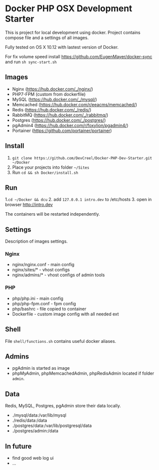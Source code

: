 # Docker PHP OSX Development Starter #

This is project for local development using docker.
Project contains compose file and a settings of all images.

Fully tested on OS X 10.12 with lastest version of Docker.

For fix volume speed install https://github.com/EugenMayer/docker-sync and run `sh sync-start.sh`

## Images ##
- Nginx (https://hub.docker.com/_/nginx/)
- PHP7-FPM (custom from dockerfile)
- MySQL (https://hub.docker.com/_/mysql/)
- Memcached (https://hub.docker.com/r/eeacms/memcached/)
- Redis (https://hub.docker.com/_/redis/)
- RabbitMQ (https://hub.docker.com/_/rabbitmq/)
- Postgres (https://hub.docker.com/_/postgres/)
- pgAdmin4 (https://hub.docker.com/r/foxylion/pgadmin4/)
- Portainer (https://github.com/portainer/portainer)

## Install ##

1. `git clone https://github.com/DevCreel/Docker-PHP-Dev-Starter.git ~/Docker`
2. Place your projects into folder `~/Sites`
3. Run `cd && sh Docker/install.sh`

## Run ##

1.`cd ~/Docker && dcu`
2. add `127.0.0.1 intro.dev` to /etc/hosts
3. open in browser http://intro.dev

The containers will be restarted independently.

## Settings ##

Description of images settings.

### Nginx ###

- nginx/nginx.conf - main config
- nginx/sites/* - vhost configs 
- nginx/admins/* - vhost configs of admin tools
 
 ### PHP ###
 
 - php/php.ini - main config
 - php/php-fpm.conf - fpm config
 - php/bashrc - file copied to container
 - Dockerfile - custom image config with all needed ext

## Shell ##

File `shell/functions.sh` contains useful docker aliases.

## Admins ##

- pgAdmin is started as image
- phpMyAdmin, phpMemcachedAdmin, phpRedisAdmin located if folder `admin`.

## Data ##

Redis, MySQL, Postgres, pgAdmin store their data locally.
- ./mysql/data:/var/lib/mysql
- ./redis/data:/data
- ./postgres/data:/var/lib/postgresql/data
- ./postgres/admin:/data

## In future ##

- find good web log ui
- ...
